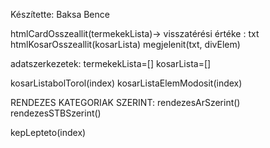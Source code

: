 Készítette: Baksa Bence


htmlCardOsszeallit(termekekLista)-> visszatérési értéke : txt
htmlKosarOsszeallit(kosarLista)
megjelenit(txt, divElem)

adatszerkezetek:
termekekLista=[]
kosarLista=[]


kosarListabolTorol(index)
kosarListaElemModosit(index)


RENDEZES KATEGORIAK SZERINT:
	rendezesArSzerint()
		rendezesSTBSzerint()
		
kepLepteto(index)

